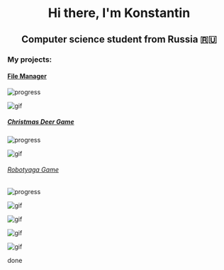 <h1 align="center">Hi there, I'm Konstantin</h1>
<h2 align="center">Computer science student from Russia 🇷🇺</h2>

<h3 align="left">My projects:</h3>

<h4 align="left"><a href="https://github.com/demurelian/FileManager" target="_blank">File Manager</a></h4>

![progress](https://img.shields.io/badge/Progress-Done-green)

![gif](https://media.giphy.com/media/v1.Y2lkPTc5MGI3NjExMDc4MXBmbzFkY3p5MHpteHkxbXlpNWw0dTZvMHI0d2MyNzExZnhqaSZlcD12MV9pbnRlcm5hbF9naWZfYnlfaWQmY3Q9Zw/111qkWCRLqGBRsxa2D/source.gif)



<h5 align="left"><a href="https://github.com/demurelian/ChristmasDeerGame" target="_blank">Christmas Deer Game</a></h5>

![progress](https://img.shields.io/badge/Progress-Done-green)

![gif](https://media.giphy.com/media/v1.Y2lkPTc5MGI3NjExOWF0ZTdyNWZpOWVrMXF1eWptZzA1aGdoamdmd2Flb2loaTFiMHhnbiZlcD12MV9pbnRlcm5hbF9naWZfYnlfaWQmY3Q9Zw/g7hfFdiApWb1voTyu4/giphy-downsized-large.gif)


<h6 align="left"><a href="https://github.com/demurelian/RobotyagaGame" target="_blank">Robotyaga Game</a></h6>

![progress](https://img.shields.io/badge/Progress-Done-green)

![gif](https://media.giphy.com/media/v1.Y2lkPTc5MGI3NjExNjV5N2RxdGd4d3VvMWExdHE0ZzV3NXFnbWhobmdqa2w1eXB4ZHI1OCZlcD12MV9pbnRlcm5hbF9naWZfYnlfaWQmY3Q9Zw/HxXOul0CEusPrmAMtZ/giphy.gif)

![gif](https://media.giphy.com/media/v1.Y2lkPTc5MGI3NjExOXJsM3Nud2hmeXNrMXJhaWduY3phYXVwb3N5MW01ajZpeTc3c3p4MSZlcD12MV9pbnRlcm5hbF9naWZfYnlfaWQmY3Q9Zw/EgfsY36VAAdossPPcz/source.gif)

![gif](https://media.giphy.com/media/v1.Y2lkPTc5MGI3NjExNDB2eTU4YnhqeDdsZ2QwNWRxYWxyOXl5a3A3eTY4bTB5NzJpYjY3cCZlcD12MV9pbnRlcm5hbF9naWZfYnlfaWQmY3Q9Zw/G9tUPFGMv6znlAkE8r/giphy-downsized-large.gif)

![gif](https://media.giphy.com/media/v1.Y2lkPTc5MGI3NjExdWtjOXdybGkxYTd3dGozeGNmZm1pdHplODM1MW84NHRqMXhvMHpxdiZlcD12MV9pbnRlcm5hbF9naWZfYnlfaWQmY3Q9Zw/6tYl8o3XsG05QLgZPi/giphy.gif)

<h7>done</h7>

<!--
**demurelian/demurelian** is a ✨ _special_ ✨ repository because its `README.md` (this file) appears on your GitHub profile.

Here are some ideas to get you started:

- 🔭 I’m currently working on ...
- 🌱 I’m currently learning ...
- 👯 I’m looking to collaborate on ...
- 🤔 I’m looking for help with ...
- 💬 Ask me about ...
- 📫 How to reach me: ...
- 😄 Pronouns: ...
- ⚡ Fun fact: ...
-->
